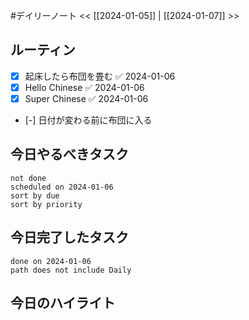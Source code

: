 #デイリーノート
<< [[2024-01-05]] | [[2024-01-07]] >>
## ルーティン
- [x] 起床したら布団を畳む ✅ 2024-01-06
- [x] Hello Chinese ✅ 2024-01-06
- [x] Super Chinese ✅ 2024-01-06
- [-] 日付が変わる前に布団に入る
## 今日やるべきタスク
```tasks
not done
scheduled on 2024-01-06
sort by due
sort by priority
```
## 今日完了したタスク
```tasks
done on 2024-01-06
path does not include Daily
```
## 今日のハイライト
